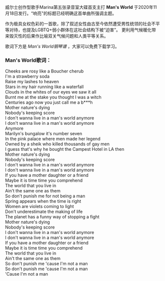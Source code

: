 

威尔士创作型歌手Marina第五张录音室大碟首支主打 **Man's World**
于2020年11月18日发行。“响亮”的标题已经明确这首单曲所强调主题。

作为极具女权色彩的一首歌，除了叙述女性由古至今依然遭受男性统领的社会不平等对待，也提及LGBTQ+弱小群体在这社会结构下被“迫害”。
更利用气候暖化带来毁灭性的后果作比喻双关气候问题和人类平等关系。

歌词下方是 _Man's World钢琴谱_ ，大家可以免费下载学习。

### Man's World歌词：

Cheeks are rosy like a Boucher cherub  
I'm a strawberry soda  
Raise my lashes to heaven  
Stars in my hair running like a waterfall  
Clouds in the whites of our eyes we saw it all  
Burnt me at the stake you thought I was a witch  
Centuries ago now you just call me a b***h  
Mother nature's dying  
Nobody's keeping score  
I don't wanna live in a man's world anymore  
I don't wanna live in a man's world anymore  
Anymore  
Marilyn's bungalow it's number seven  
In the pink palace where men made her legend  
Owned by a sheik who killed thousands of gay men  
I guess that's why he bought the Campest Hotel in LA then  
Mother nature's dying  
Nobody's keeping score  
I don't wanna live in a man's world anymore  
I don't wanna live in a man's world anymore  
If you have a mother daughter or a friend  
Maybe it is time time you comprehend  
The world that you live in  
Ain't the same one as them  
So don't punish me for not being a man  
Spring appears when the time is right  
Women are violets coming to light  
Don't underestimate the making of life  
The planet has a funny way of stopping a fight  
Mother nature's dying  
Nobody's keeping score  
I don't wanna live in a man's world anymore  
I don't wanna live in a man's world anymore  
If you have a mother daughter or a friend  
Maybe it is time time you comprehend  
The world that you live in  
Ain't the same one as them  
So don't punish me 'cause I'm not a man  
So don't punish me 'cause I'm not a man  
'Cause I'm not a man

